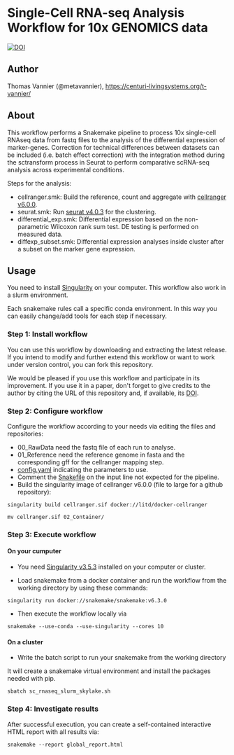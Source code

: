 # Single-Cell RNA-seq Analysis Workflow for 10x GENOMICS data

[![DOI](https://zenodo.org/badge/DOI/10.5281/zenodo.6473049.svg)](https://doi.org/10.5281/zenodo.6473049)

## Author

Thomas Vannier (@metavannier), https://centuri-livingsystems.org/t-vannier/

## About

This workflow performs a Snakemake pipeline to process 10x single-cell RNAseq data from fastq files to the analysis of the differential expression of marker-genes.
Correction for technical differences between datasets can be included (i.e. batch effect correction) with the integration method during the sctransform process in Seurat to perform comparative scRNA-seq analysis across experimental conditions.

Steps for the analysis:
- cellranger.smk: Build the reference, count and aggregate with [cellranger v6.0.0](docker://litd/docker-cellranger).
- seurat.smk: Run [seurat v4.0.3](https://www.cell.com/cell/fulltext/S0092-8674(21)00583-3?_returnURL=https%3A%2F%2Flinkinghub.elsevier.com%2Fretrieve%2Fpii%2FS0092867421005833%3Fshowall%3Dtrue) for the clustering.
- differential_exp.smk: Differential expression based on the non-parametric Wilcoxon rank sum test. DE testing is performed on measured data.
- diffexp_subset.smk: Differential expression analyses inside cluster after a subset on the marker gene expression.

## Usage

You need to install [Singularity](https://github.com/hpcng/singularity/blob/master/INSTALL.md#install-golang) on your computer. This workflow also work in a slurm environment.

Each snakemake rules call a specific conda environment. In this way you can easily change/add tools for each step if necessary. 

### Step 1: Install workflow

You can use this workflow by downloading and extracting the latest release. If you intend to modify and further extend this workflow or want to work under version control, you can fork this repository.

We would be pleased if you use this workflow and participate in its improvement. If you use it in a paper, don't forget to give credits to the author by citing the URL of this repository and, if available, its [DOI](https://).

### Step 2: Configure workflow

Configure the workflow according to your needs via editing the files and repositories:
- 00_RawData need the fastq file of each run to analyse.
- 01_Reference need the reference genome in fasta and the corresponding gff for the cellranger mapping step.
- [config.yaml](/config.yaml) indicating the parameters to use.
- Comment the [Snakefile](/Snakefile) on the input line not expected for the pipeline.
- Build the singularity image of cellranger v6.0.0 (file to large for a github repository):

`singularity build cellranger.sif docker://litd/docker-cellranger`

`mv cellranger.sif 02_Container/`

### Step 3: Execute workflow

#### On your cumputer

- You need [Singularity v3.5.3](https://github.com/hpcng/singularity/blob/master/INSTALL.md#install-golang) installed on your computer or cluster.

- Load snakemake from a docker container and run the workflow from the working directory by using these commands:

`singularity run docker://snakemake/snakemake:v6.3.0`

- Then execute the workflow locally via

`snakemake --use-conda --use-singularity --cores 10`

#### On a cluster

- Write the batch script to run your snakemake from the working directory

It will create a snakemake virtual environment and install the packages needed with pip.

`sbatch sc_rnaseq_slurm_skylake.sh`

### Step 4: Investigate results

After successful execution, you can create a self-contained interactive HTML report with all results via:

`snakemake --report global_report.html`
